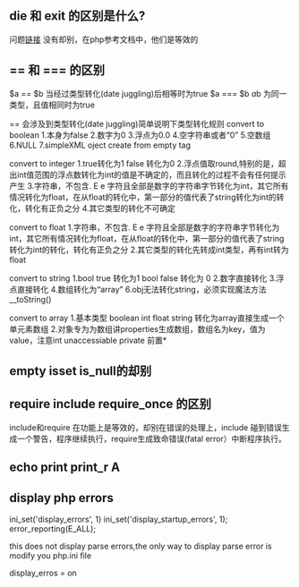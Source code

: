 ## die 和 exit 的区别是什么?
问题[链接](https://stackoverflow.com/questions/1795025/what-are-the-differences-in-die-and-exit-in-php)
没有却别，在php参考文档中，他们是等效的

## == 和 === 的区别
$a == $b  当经过类型转化(date juggling)后相等时为true
$a === $b $a$b 为同一类型，且值相同时为true

== 会涉及到类型转化(date juggling)简单说明下类型转化规则
convert to boolean
  1.本身为false
  2.数字为0
  3.浮点为0.0
  4.空字符串或者“0”
  5.空数组
  6.NULL
  7.simpleXML oject create from empty tag

convert to integer
  1.true转化为1 false 转化为0
  2.浮点值取round,特别的是，超出int值范围的浮点数转化为int的值是不确定的，而且转化的过程不会有任何提示产生
  3.字符串，不包含. E e 字符且全部是数字的字符串字节转化为int，其它所有情况转化为float，在从float的转化中，第一部分的值代表了string转化为int的转化，转化有正负之分
  4.其它类型的转化不可确定

convert to float
   1.字符串，不包含. E e 字符且全部是数字的字符串字节转化为int，其它所有情况转化为float，在从float的转化中，第一部分的值代表了string转化为int的转化，转化有正负之分
   2.其它类型的转化先转成int类型，再有int转为float

convert to string
   1.bool true 转化为1  bool false 转化为 0
   2.数字直接转化
   3.浮点直接转化
   4.数组转化为“array”
   6.obj无法转化string，必须实现魔法方法__toString()

convert to array
   1.基本类型 boolean int float string 转化为array直接生成一个单元素数组
   2.对象专为为数组讲properties生成数组，数组名为key，值为value，注意int unaccessiable  private 前置* 


## empty isset is_null的却别

## require include require_once 的区别
include和require 在功能上是等效的，却别在错误的处理上，include 碰到错误生成一个警告，程序继续执行，require生成致命错误(fatal error）中断程序执行。

## echo print print_r A

## display php errors

   ini_set('display_errors', 1)
   ini_set('display_startup_errors', 1);
   error_reporting(E_ALL);

this does not display parse errors,the only way to display parse error is modify you php.ini file 

   display_erros = on

